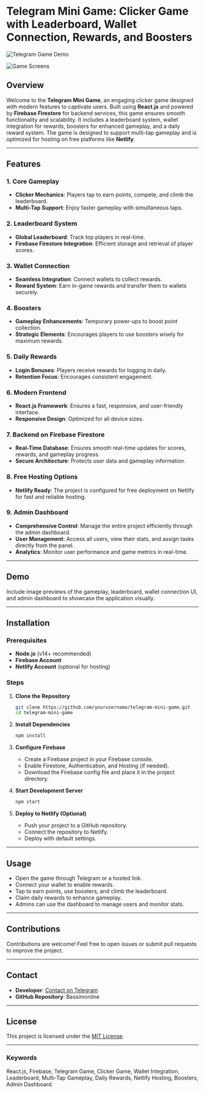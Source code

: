 # Telegram Mini Game: Clicker Game with Leaderboard, Wallet Connection, Rewards, and Boosters
![Telegram Game Demo](https://i.ibb.co/vxG6dmv/TELEGRAM-GAME.png)

![Game Screens](https://i.ibb.co/yf6Mvry/Untitled-design.png)


## Overview
Welcome to the **Telegram Mini Game**, an engaging clicker game designed with modern features to captivate users. Built using **React.js** and powered by **Firebase Firestore** for backend services, this game ensures smooth functionality and scalability. It includes a leaderboard system, wallet integration for rewards, boosters for enhanced gameplay, and a daily reward system. The game is designed to support multi-tap gameplay and is optimized for hosting on free platforms like **Netlify**.

---

## Features

### 1. **Core Gameplay**
- **Clicker Mechanics**: Players tap to earn points, compete, and climb the leaderboard.
- **Multi-Tap Support**: Enjoy faster gameplay with simultaneous taps.

### 2. **Leaderboard System**
- **Global Leaderboard**: Track top players in real-time.
- **Firebase Firestore Integration**: Efficient storage and retrieval of player scores.

### 3. **Wallet Connection**
- **Seamless Integration**: Connect wallets to collect rewards.
- **Reward System**: Earn in-game rewards and transfer them to wallets securely.

### 4. **Boosters**
- **Gameplay Enhancements**: Temporary power-ups to boost point collection.
- **Strategic Elements**: Encourages players to use boosters wisely for maximum rewards.

### 5. **Daily Rewards**
- **Login Bonuses**: Players receive rewards for logging in daily.
- **Retention Focus**: Encourages consistent engagement.

### 6. **Modern Frontend**
- **React.js Framework**: Ensures a fast, responsive, and user-friendly interface.
- **Responsive Design**: Optimized for all device sizes.

### 7. **Backend on Firebase Firestore**
- **Real-Time Database**: Ensures smooth real-time updates for scores, rewards, and gameplay progress.
- **Secure Architecture**: Protects user data and gameplay information.

### 8. **Free Hosting Options**
- **Netlify Ready**: The project is configured for free deployment on Netlify for fast and reliable hosting.

### 9. **Admin Dashboard**
- **Comprehensive Control**: Manage the entire project efficiently through the admin dashboard.
- **User Management**: Access all users, view their stats, and assign tasks directly from the panel.
- **Analytics**: Monitor user performance and game metrics in real-time.

---

## Demo
Include image previews of the gameplay, leaderboard, wallet connection UI, and admin dashboard to showcase the application visually.

---

## Installation

### Prerequisites
- **Node.js** (v14+ recommended)
- **Firebase Account**
- **Netlify Account** (optional for hosting)

### Steps
1. **Clone the Repository**
   ```bash
   git clone https://github.com/yourusername/telegram-mini-game.git
   cd telegram-mini-game
   ```
2. **Install Dependencies**
   ```bash
   npm install
   ```
3. **Configure Firebase**
   - Create a Firebase project in your Firebase console.
   - Enable Firestore, Authentication, and Hosting (if needed).
   - Download the Firebase config file and place it in the project directory.

4. **Start Development Server**
   ```bash
   npm start
   ```
5. **Deploy to Netlify (Optional)**
   - Push your project to a GitHub repository.
   - Connect the repository to Netlify.
   - Deploy with default settings.

---

## Usage
- Open the game through Telegram or a hosted link.
- Connect your wallet to enable rewards.
- Tap to earn points, use boosters, and climb the leaderboard.
- Claim daily rewards to enhance gameplay.
- Admins can use the dashboard to manage users and monitor stats.

---

## Contributions
Contributions are welcome! Feel free to open issues or submit pull requests to improve the project.

---

## Contact
- **Developer**: [Contact on Telegram](https://t.me/theMojodev)
- **GitHub Repository**: Bassimonline

---

## License
This project is licensed under the [MIT License](LICENSE).

---

### Keywords
React.js, Firebase, Telegram Game, Clicker Game, Wallet Integration, Leaderboard, Multi-Tap Gameplay, Daily Rewards, Netlify Hosting, Boosters, Admin Dashboard.
